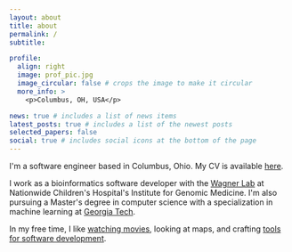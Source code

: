 ```yaml
---
layout: about
title: about
permalink: /
subtitle:

profile:
  align: right
  image: prof_pic.jpg
  image_circular: false # crops the image to make it circular
  more_info: >
    <p>Columbus, OH, USA</p>

news: true # includes a list of news items
latest_posts: true # includes a list of the newest posts
selected_papers: false
social: true # includes social icons at the bottom of the page
---
```


I'm a software engineer based in Columbus, Ohio. My CV is available [here](/assets/pdf/cv/cv.pdf).

I work as a bioinformatics software developer with the [Wagner Lab](https://www.nationwidechildrens.org/specialties/institute-for-genomic-medicine/research-labs/wagner-lab) at Nationwide Children's Hospital's Institute for Genomic Medicine. I'm also pursuing a Master's degree in computer science with a specialization in machine learning at [Georgia Tech](http://omscs.gatech.edu/).

In my free time, I like [watching movies](https://letterboxd.com/jsstevenson/), looking at maps, and crafting [tools for software development](https://github.com/jsstevenson/nvim-tmux).
